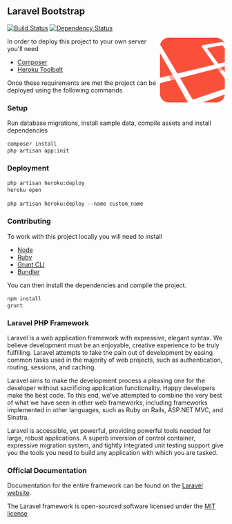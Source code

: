 ## Laravel Bootstrap
[![Build Status](https://travis-ci.org/thomaswelton/laravel.png)](https://travis-ci.org/thomaswelton/laravel)
[![Dependency Status](https://david-dm.org/thomaswelton/laravel.png)](https://david-dm.org/thomaswelton/laravel)

<img src="icon.png" align="right" height=150>

In order to deploy this project to your own server you'll need

* [Composer](http://getcomposer.org/doc/00-intro.md#globally)
* [Heroku Toolbelt](https://toolbelt.herokuapp.com/)

Once these requirements are met the project can be deployed using the following commands

### Setup

Run database migrations, install sample data, compile assets and install dependencies

```
composer install
php artisan app:init
```

### Deployment

```
php artisan heroku:deploy
heroku open

php artisan heroku:deploy --name custom_name
```

### Contributing

To work with this project locally you will need to install

* [Node](http://nodejs.org)
* [Ruby](http://www.ruby-lang.org/en/downloads/)
* [Grunt CLI](http://gruntjs.com/getting-started#installing-the-cli)
* [Bundler](http://gembundler.com/)

You can then install the dependencies and compile the project.

```
npm install
grunt
```

### Laravel PHP Framework

Laravel is a web application framework with expressive, elegant syntax. We believe development must be an enjoyable, creative experience to be truly fulfilling. Laravel attempts to take the pain out of development by easing common tasks used in the majority of web projects, such as authentication, routing, sessions, and caching.

Laravel aims to make the development process a pleasing one for the developer without sacrificing application functionality. Happy developers make the best code. To this end, we've attempted to combine the very best of what we have seen in other web frameworks, including frameworks implemented in other languages, such as Ruby on Rails, ASP.NET MVC, and Sinatra.

Laravel is accessible, yet powerful, providing powerful tools needed for large, robust applications. A superb inversion of control container, expressive migration system, and tightly integrated unit testing support give you the tools you need to build any application with which you are tasked.

### Official Documentation

Documentation for the entire framework can be found on the [Laravel website](http://laravel.com/docs).

The Laravel framework is open-sourced software licensed under the [MIT license](http://opensource.org/licenses/MIT)
